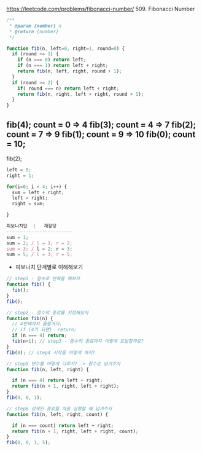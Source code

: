 https://leetcode.com/problems/fibonacci-number/
509. Fibonacci Number

```js
/**
 * @param {number} n
 * @return {number}
 */

function fib(n, left=0, right=1, round=0) {
  if (round <= 1) {
    if (n === 0) return left;
    if (n === 1) return left + right;
    return fib(n, left, right, round + 1);
  }
  if (round >= 2) {
    if( round === n) return left + right;
    return fib(n, right, left + right, round + 1);
  }
}
```
fib(4); count = 0 => 4
fib(3); count = 4 => 7
fib(2); count = 7 => 9
fib(1); count = 9 => 10
fib(0); count = 10;
-----
fib(2);

```js
left = 0;
right = 1;

for(i=0; i < 4; i++) {
  sum = left + right;
  left = right;
  right = sum;

}

피보나치답  |   재할당
------------------------
sum = 1;
sum = 2; / l = 1; r = 2;
sum = 3; / l = 2; r = 3;
sum = 5; / l = 3; r = 5;

```
 - 피보나치 단계별로 이해해보기
```js
// step1 - 함수로 반복을 해보자
function fib() {
  fib();
}
fib();
```
```js
// step2 - 함수의 종료를 지정해보자
function fib(n) {
  // 4번째까지 돌릴거다.
  // if (4가 되면)  return;
  if (n === 4) return;
  fib(n+1); // step3 - 함수의 종료까지 어떻게 도달할까요?
}
fib(0); // step4 시작을 어떻게 하지?

// step5 변수를 어떻게 다루지? -> 함수로 넘겨주자
function fib(n, left, right) {

  if (n === 4) return left + right;
  return fib(n + 1, right, left + right); 
}
fib(0, 0, 1);
```

```js
// step6 강제된 종료를 처음 실행할 때 넘겨주자
function fib(n, left, right, count) {

  if (n === count) return left + right;
  return fib(n + 1, right, left + right, count); 
}
fib(0, 0, 1, 5);
```
